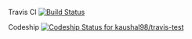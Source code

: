 Travis CI  [![Build Status](https://travis-ci.org/kaushal98/travis-test.svg?branch=master)](https://travis-ci.org/kaushal98/travis-test)

Codeship [ ![Codeship Status for kaushal98/travis-test](https://app.codeship.com/projects/12dbcac0-fb1c-0135-6ebb-7a3f61906ffa/status?branch=master)](https://app.codeship.com/projects/278927)

